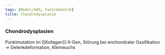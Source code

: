 ```yaml
---
tags: [Modul/m05, Fach/Genetik]
title: Chondrodysplasie
---
```

### Chondrodysplasien
Punktmutation im [[Kollagen]]-II-Gen, Störung bei enchondraler Ossifikation → Gelenkdeformation, Kleinwuchs
